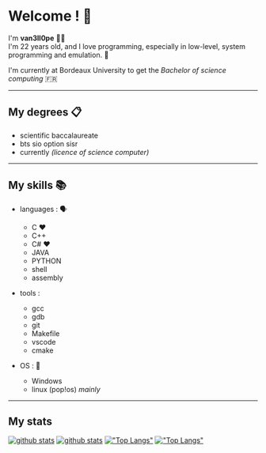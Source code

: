# Welcome ! 👋


I'm **van3ll0pe** 🧑‍💻<br>
I'm 22 years old, and I love programming, especially in low-level, system programming and emulation. 👾<br>


I'm currently at Bordeaux University to get the *Bachelor of science computing* 🇫🇷

---

## My degrees 📋

- scientific baccalaureate
- bts sio option sisr
- currently *(licence of science computer)*

---

## My skills 📚

- languages : 🗣
  - C      ❤️
  - C++    
  - C#     ❤️
  - JAVA
  - PYTHON
  - shell
  - assembly

- tools :
  - gcc
  - gdb
  - git
  - Makefile
  - vscode
  - cmake
 
- OS : 💾
  - Windows
  - linux (pop!os) *mainly*

---

## My stats

[![github stats](https://github-readme-stats.vercel.app/api?username=van3ll0pe&show_icons=true&theme=github_dark&layout=compact&hide_border=true&count_private=true#gh-dark-mode-only)](https://github.com/van3ll0pe/van3ll0pe#gh-dark-mode-only)
[![github stats](https://github-readme-stats.vercel.app/api?username=van3ll0pe&show_icons=true&theme=graywhite&layout=compact&hide_border=true&count_private=true#gh-light-mode-only)](https://github.com/van3ll0pe/van3ll0pe#gh-light-mode-only)
[!["Top Langs"](https://github-readme-stats.vercel.app/api/top-langs/?username=van3ll0pe&theme=github_dark&hide=html,Makefile&layout=compact&hide_border=true#gh-dark-mode-only)](https://github.com/van3ll0pe/van3ll0pe#gh-dark-mode-only)
[!["Top Langs"](https://github-readme-stats.vercel.app/api/top-langs/?username=van3ll0pe&theme=graywhite&hide=html,Makefile&layout=compact&hide_border=true#gh-light-mode-only)](https://github.com/van3ll0pe/van3ll0pe#gh-light-mode-only)
